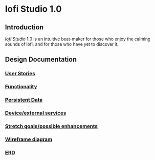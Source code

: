 # lofi Studio 1.0

## Introduction

_lofi Studio_ 1.0 is an intuitive beat-maker for those who enjoy the calming sounds of lofi, and for those who have yet to discover it. 

## Design Documentation

### [User Stories](user-stories.md) 

### [Functionality](Functionality.md) 

### [Persistent Data](persistent-data.md) 

### [Device/external services](device-external-services.md) 
 
### [Stretch goals/possible enhancements](stretch-goals.md) 

### [Wireframe diagram](wireframe.md)

### [ERD](erd.md)

